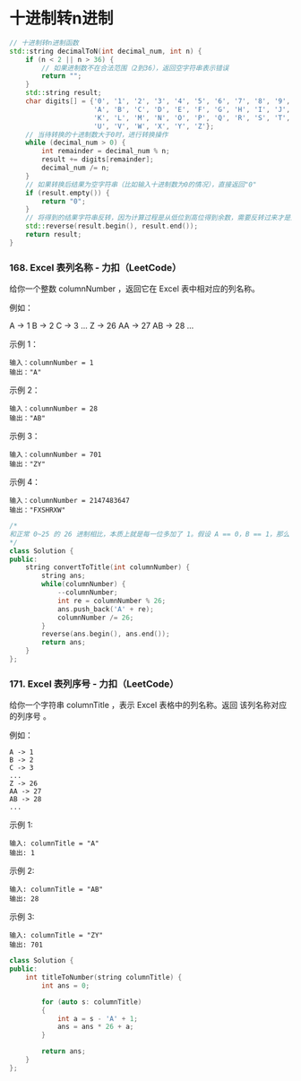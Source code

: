 # 十进制转n进制
```c++
// 十进制转n进制函数
std::string decimalToN(int decimal_num, int n) {
    if (n < 2 || n > 36) {
        // 如果进制数不在合法范围（2到36），返回空字符串表示错误
        return "";
    }
    std::string result;
    char digits[] = {'0', '1', '2', '3', '4', '5', '6', '7', '8', '9',
                     'A', 'B', 'C', 'D', 'E', 'F', 'G', 'H', 'I', 'J',
                     'K', 'L', 'M', 'N', 'O', 'P', 'Q', 'R', 'S', 'T',
                     'U', 'V', 'W', 'X', 'Y', 'Z'};
    // 当待转换的十进制数大于0时，进行转换操作
    while (decimal_num > 0) {
        int remainder = decimal_num % n;
        result += digits[remainder];
        decimal_num /= n;
    }
    // 如果转换后结果为空字符串（比如输入十进制数为0的情况），直接返回"0"
    if (result.empty()) {
        return "0";
    }
    // 将得到的结果字符串反转，因为计算过程是从低位到高位得到余数，需要反转过来才是正确的n进制表示
    std::reverse(result.begin(), result.end());
    return result;
}
```

### 168. Excel 表列名称 - 力扣（LeetCode）
给你一个整数 columnNumber ，返回它在 Excel 表中相对应的列名称。

例如：

A -> 1
B -> 2
C -> 3
...
Z -> 26
AA -> 27
AB -> 28 
...
 

示例 1：
```
输入：columnNumber = 1
输出："A"
```
示例 2：
```
输入：columnNumber = 28
输出："AB"
```
示例 3：
```
输入：columnNumber = 701
输出："ZY"
```
示例 4：
```
输入：columnNumber = 2147483647
输出："FXSHRXW"
```
```c++
/*
和正常 0~25 的 26 进制相比，本质上就是每一位多加了 1。假设 A == 0，B == 1，那么 AB = 26 * 0 + 1 * 1，而现在 AB = 26 * (0 + 1) + 1 * (1 + 1)，所以只要在处理每一位的时候减 1，就可以按照正常的 26 进制来处理
*/
class Solution {
public:
    string convertToTitle(int columnNumber) {
        string ans;
        while(columnNumber) {
            --columnNumber;
            int re = columnNumber % 26;
            ans.push_back('A' + re);
            columnNumber /= 26;
        }
        reverse(ans.begin(), ans.end());
        return ans;
    }
};
```

### 171. Excel 表列序号 - 力扣（LeetCode）

给你一个字符串 columnTitle ，表示 Excel 表格中的列名称。返回 该列名称对应的列序号 。

例如：
```
A -> 1
B -> 2
C -> 3
...
Z -> 26
AA -> 27
AB -> 28 
...
```

示例 1:
```
输入: columnTitle = "A"
输出: 1
```
示例 2:
```
输入: columnTitle = "AB"
输出: 28
```
示例 3:
```
输入: columnTitle = "ZY"
输出: 701
```
```c++
class Solution {
public:
    int titleToNumber(string columnTitle) {
        int ans = 0;

        for (auto s: columnTitle)
        {
            int a = s - 'A' + 1;
            ans = ans * 26 + a;
        }

        return ans;
    }
};
```